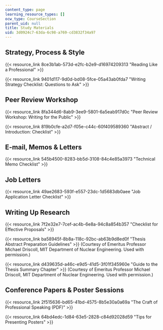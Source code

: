 ```yaml
---
content_type: page
learning_resource_types: []
ocw_type: CourseSection
parent_uid: null
title: Study Materials
uid: 3d0924c7-63da-6c98-a769-cd3832f34a97
---
```


Strategy, Process & Style
-------------------------

{{< resource_link 8ce3b1ab-573d-e2fc-b2e9-d16974209313 "Reading Like a Professional" >}}

{{< resource_link 9401d117-9d0d-bd08-5fce-05a43ab0fda7 "Writing Strategy Checklist: Questions to Ask" >}}

Peer Review Workshop
--------------------

{{< resource_link 8fa344d6-8ab9-3ee9-5801-6a5eab917d0c "Peer Review Workshop: Writing for the Public" >}}

{{< resource_link 819b0cfe-a2d7-f05e-c44c-60f409589360 "Abstract / Introduction: Checklist" >}}

E-mail, Memos & Letters
-----------------------

{{< resource_link 545b4500-8283-bb5d-3108-84c4e85a3973 "Technical Memo Checklist" >}}

Job Letters
-----------

{{< resource_link 49ae2683-593f-e557-23dc-1d5683db0aee "Job Application Letter Checklist" >}}

Writing Up Research
-------------------

{{< resource_link 7f2e32e7-7cef-ac4b-6e8a-94c8a854b357 "Checklist for Effective Proposals" >}}

{{< resource_link ba58945f-8b8a-118c-92bc-ab63b9d8ed0f "Thesis Abstract Preparation Guidelines" >}} (Courtesy of Emeritus Professor Michael Driscoll, MIT Department of Nuclear Engineering. Used with permission.)

{{< resource_link d439635d-a46c-e9d5-41d5-3f01f345960e "Guide to the Thesis Summary Chapter" >}} (Courtesy of Emeritus Professor Michael Driscoll, MIT Department of Nuclear Engineering. Used with permission.)

Conference Papers & Poster Sessions
-----------------------------------

{{< resource_link 2f515636-bd65-41bd-4575-8b5e30a0a69a "The Craft of Professional Speaking (PDF)" >}}

{{< resource_link 64bd4edc-1d84-63e5-2828-c84d92028d59 "Tips for Presenting Posters" >}}